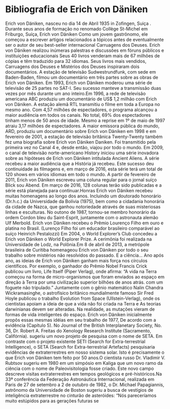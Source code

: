 # Bibliografia de Erich von Däniken

Erich   von   Däniken, nasceu no dia 14 de Abril  1935   in   Zofingen, Suiça . Durante seus anos de formação no renomado Collège St-Michel em Friburgo, Suíça,  Erich  von  Däniken Como um jovem gastrônomo, ele começou a escrever artigos relacionados a tópicos antes de eventualmente ser o autor de seu best-seller internacional Carruagens dos Deuses. Erich von Däniken realizou inúmeras palestras e discussões em fóruns públicos e instituições educacionais Seus 40 livros venderam mais de 67 milhões de cópias e têm traduzido para 32 idiomas.
Seus livros mais vendidos, Carruagens dos Deuses e Mistérios dos Deuses inspiraram dois documentários. A estação de televisão Sudwestrundfunk, com sede em Baden-Baden, filmou um documentário em três partes sobre as obras de Erich von Däniken. Em 1993, Erich von Däniken moderou uma série de televisão de 25 partes no SAT-I. Seu sucesso manteve a transmissão duas vezes por mês durante um ano inteiro.Em 1996, a rede de televisão americana ABC produziu um documentário de US$ 1,2 milhão com Erich von Däniken. A estação alemã RTL transmitiu o filme em toda a Europa no mesmo ano. Com 4,57 milhões de espectadores, o programa alcançou a maior audiência em todos os canais. No total, 69% dos espectadores tinham menos de 50 anos de idade. Mesmo a reprise em 1º de maio de 1997 atraiu 3,17 milhões de espectadores. A maior emissora pública do mundo, ARD, produziu um documentário sobre Erich von Däniken em 1998 e em fevereiro de 2001, a estação de televisão britânica Twenty-Twenty também fez uma biografia sobre Erich von Däniken Daniken. Foi transmitido pela primeira vez no Canal 4 e, desde então, viajou por todo o mundo. Em 2009, o canal de televisão norte-americano History iniciou uma série inovadora sobre as hipóteses de Erich von Däniken intitulada Ancient Aliens. A série recebeu a maior audiência que a História já recebeu. Este sucesso deu continuidade às filmagens e, em março de 2016, esta série terá um total de 120 shows em vários idiomas em todo o mundo. A partir de fevereiro de 2011, Erich von Däniken escreveu uma coluna regular para o jornal suíço Blick sou Abend. Em março de 2016, 128 colunas terão sido publicadas e a série está planejada para continuar.Honras Erich von Däniken recebeu muitas homenagens ao longo dos anos. Incluindo um doutorado honorário (Dr.h.c.) da Universidade da Bolívia (1975), bem como a cidadania honorária da cidade de Nazca, que ganhou notoriedade através de suas misteriosas linhas e esculturas. No outono de 1987, tornou-se membro honorário da ordem Cordon bleu du Saint-Esprit, juntamente com o astronauta alemão Ulf Merbold. Erich von Däniken recebeu o Prêmio Lourenço Filho em ouro e platina no Brasil. (Lurenço Filho foi um educador brasileiro comparável ao suíço Heinrich Pestalozzi) Em 2004, o World Explorer’s Club concedeu a Erich von Däniken o World Explorer Prize. A cerimônia foi realizada na Universidade de Lodz, na Polônia.Em 8 de abril de 2013, a metrópole brasileira de Curitiba homenageou Erich von Däniken por todo o seu trabalho sobre mistérios não resolvidos do passado. E a ciência... Ano após ano, as ideias de Erich von Däniken ganham mais força nos círculos científicos. Por exemplo, o ganhador do Prêmio Nobel Francis Crick publicou um livro, Life Itself (Piper Verlag), onde afirma: “A vida na Terra começou na forma de micro-organismos que foram enviados ao espaço em direção à Terra por uma civilização superior bilhões de anos atrás. com um foguete não tripulado.” Juntamente com o gênio matemático Nalin Chandra Wickramasinghe, o astrofísico britânico mundialmente famoso Sir Fred Hoyle publicou o trabalho Evolution from Space (Ullstein-Verlag), onde os cientistas apoiam a ideia de que a vida não foi criada na Terra e As teorias darwinianas devem ser alteradas. Na realidade, as mutações vieram de formas de vida inteligentes do espaço. Erich von Däniken inicialmente propôs essas mesmas idéias em seu trabalho de 1977, De acordo com a evidência (Capítulo 5). No Journal of the British Interplanetary Society, No. 36, Dr. Robert A. Freitas do Xenology Research Institute (Sacramento, Califórnia). sugeriu um novo projeto de pesquisa com o nome de SETA. Em contraste com o projeto existente SETI (Search for Extra-terrestrial Intelligence), o SETA (Search for Extra-terrestrial Artefacts) pesquisaria evidências de extraterrestres em nosso sistema solar. Isto é precisamente o que Erich von Däniken tem feito por 50 anos.O cientista russo Dr. Vladimir V. Rubtsov sugeriu em 1980 em um simpósio em Kaliga que um novo ramo da ciência com o nome de Paleovisitologia fosse criado. Este novo campo descreve visitas extraterrestres em tempos geológicos e pré-históricos.Na 33ª conferência da Federação Astronáutica Internacional, realizada em Paris de 27 de setembro a 2 de outubro de 1982, o Dr. Michael Papagiannis, astrônomo da Universidade de Boston sugeriu a busca de vestígios de inteligência extraterrestre no cinturão de asteróides: “Nós pareceríamos muito estúpidos para as gerações futuras se
